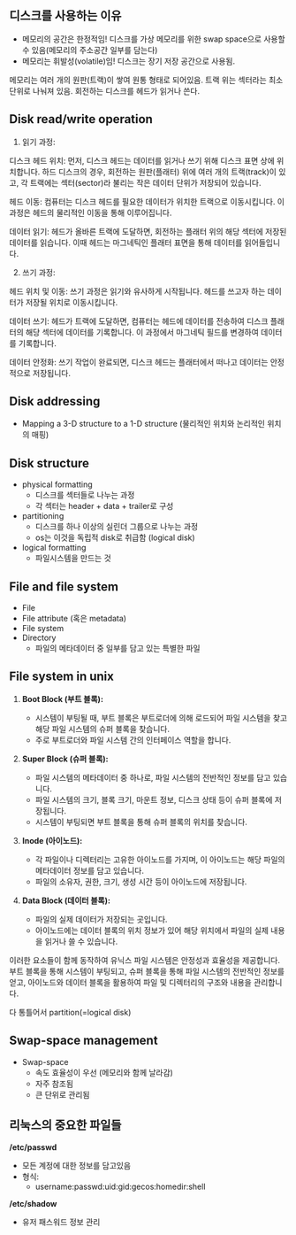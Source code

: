 ## 디스크를 사용하는 이유
- 메모리의 공간은 한정적임! 디스크를 가상 메모리를 위한 swap space으로 사용할 수 있음(메모리의 주소공간 일부를 담는다)
- 메모리는 휘발성(volatile)임! 디스크는 장기 저장 공간으로 사용됨.

메모리는 여러 개의 원판(트랙)이 쌓여 원통 형태로 되어있음.
트랙 위는 섹터라는 최소 단위로 나눠져 있음.
회전하는 디스크를 헤드가 읽거나 쓴다.

## Disk read/write operation

1. 읽기 과정:

디스크 헤드 위치: 먼저, 디스크 헤드는 데이터를 읽거나 쓰기 위해 디스크 표면 상에 위치합니다. 하드 디스크의 경우, 회전하는 원판(플래터) 위에 여러 개의 트랙(track)이 있고, 각 트랙에는 섹터(sector)라 불리는 작은 데이터 단위가 저장되어 있습니다. <br>

헤드 이동: 컴퓨터는 디스크 헤드를 필요한 데이터가 위치한 트랙으로 이동시킵니다. 이 과정은 헤드의 물리적인 이동을 통해 이루어집니다.<br>

데이터 읽기: 헤드가 올바른 트랙에 도달하면, 회전하는 플래터 위의 해당 섹터에 저장된 데이터를 읽습니다. 이때 헤드는 마그네틱인 플래터 표면을 통해 데이터를 읽어들입니다.<br>

2. 쓰기 과정:

헤드 위치 및 이동: 쓰기 과정은 읽기와 유사하게 시작됩니다. 헤드를 쓰고자 하는 데이터가 저장될 위치로 이동시킵니다.<br>

데이터 쓰기: 헤드가 트랙에 도달하면, 컴퓨터는 헤드에 데이터를 전송하여 디스크 플래터의 해당 섹터에 데이터를 기록합니다. 이 과정에서 마그네틱 필드를 변경하여 데이터를 기록합니다.<br>

데이터 안정화: 쓰기 작업이 완료되면, 디스크 헤드는 플래터에서 떠나고 데이터는 안정적으로 저장됩니다.<br>

## Disk addressing
- Mapping a 3-D structure to a 1-D structure (물리적인 위치와 논리적인 위치의 매핑)

## Disk structure
- physical formatting
    + 디스크를 섹터들로 나누는 과정
    + 각 섹터는 header + data + trailer로 구성
- partitioning
    + 디스크를 하나 이상의 실린더 그룹으로 나누는 과정
    + os는 이것을 독립적 disk로 취급함 (logical disk)
- logical formatting
    + 파일시스템을 만드는 것

## File and file system
- File
- File attribute (혹은 metadata)
- File system
- Directory
    + 파일의 메타데이터 중 일부를 담고 있는 특별한 파일

## File system in unix
1. **Boot Block (부트 블록):**
   - 시스템이 부팅될 때, 부트 블록은 부트로더에 의해 로드되어 파일 시스템을 찾고 해당 파일 시스템의 슈퍼 블록을 찾습니다.
   - 주로 부트로더와 파일 시스템 간의 인터페이스 역할을 합니다.

2. **Super Block (슈퍼 블록):**
   - 파일 시스템의 메타데이터 중 하나로, 파일 시스템의 전반적인 정보를 담고 있습니다.
   - 파일 시스템의 크기, 블록 크기, 마운트 정보, 디스크 상태 등이 슈퍼 블록에 저장됩니다.
   - 시스템이 부팅되면 부트 블록을 통해 슈퍼 블록의 위치를 찾습니다.

3. **Inode (아이노드):**
   - 각 파일이나 디렉터리는 고유한 아이노드를 가지며, 이 아이노드는 해당 파일의 메타데이터 정보를 담고 있습니다.
   - 파일의 소유자, 권한, 크기, 생성 시간 등이 아이노드에 저장됩니다.

4. **Data Block (데이터 블록):**
   - 파일의 실제 데이터가 저장되는 곳입니다.
   - 아이노드에는 데이터 블록의 위치 정보가 있어 해당 위치에서 파일의 실제 내용을 읽거나 쓸 수 있습니다.

이러한 요소들이 함께 동작하여 유닉스 파일 시스템은 안정성과 효율성을 제공합니다. 부트 블록을 통해 시스템이 부팅되고, 슈퍼 블록을 통해 파일 시스템의 전반적인 정보를 얻고, 아이노드와 데이터 블록을 활용하여 파일 및 디렉터리의 구조와 내용을 관리합니다.

다 통틀어서 partition(=logical disk)

## Swap-space management
- Swap-space
    + 속도 효율성이 우선 (메모리와 함께 날라감)
    + 자주 참조됨
    + 큰 단위로 관리됨

## 리눅스의 중요한 파일들

**/etc/passwd**
- 모든 계정에 대한 정보를 담고있음
- 형식:
    + username:passwd:uid:gid:gecos:homedir:shell

**/etc/shadow**
- 유저 패스워드 정보 관리